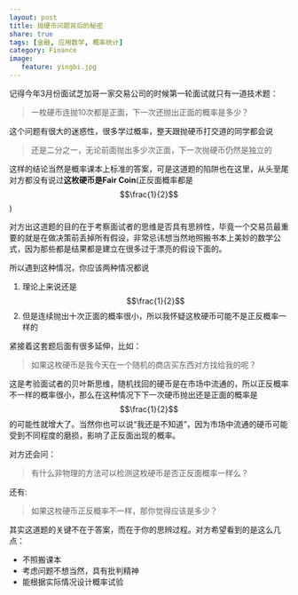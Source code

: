 ```yaml
---
layout: post
title: 抛硬币问题背后的秘密
share: true
tags: [金融, 应用数学, 概率统计]
category: Finance
image:
   feature: yingbi.jpg
---
```




记得今年3月份面试芝加哥一家交易公司的时候第一轮面试就只有一道技术题：

>一枚硬币连抛10次都是正面，下一次还抛出正面的概率是多少？

这个问题有很大的迷惑性，很多学过概率，整天跟抛硬币打交道的同学都会说

>还是二分之一，无论前面抛出多少次正面，下一次抛硬币仍然是独立的

这样的结论当然是概率课本上标准的答案，可是这道题的陷阱也在这里，从头至尾对方都没有说过**这枚硬币是Fair Coin**(正反面概率都是$$\frac{1}{2}$$)

对方出这道题的目的在于考察面试者的思维是否具有思辨性，毕竟一个交易员最重要的就是在做决策前丢掉所有假设，非常忌讳想当然地照搬书本上美妙的数学公式，因为那些都是结果都是建立在很多过于漂亮的假设下面的。

所以遇到这种情况，你应该两种情况都说

1.  理论上来说还是$$\frac{1}{2}$$
2.  但是连续抛出十次正面的概率很小，所以我怀疑这枚硬币可能不是正反概率一样的

紧接着这套题后面有很多延伸，比如：

>如果这枚硬币是我今天在一个随机的商店买东西对方找给我的呢？

这是考验面试者的贝叶斯思维，随机找回的硬币是在市场中流通的，所以正反概率不一样的概率很小，那么在这种情况下下一次硬币抛出还是正面的概率是$$\frac{1}{2}$$的可能性就增大了。当然你也可以说“我还是不知道”，因为市场中流通的硬币可能受到不同程度的磨损，影响了正反面出现的概率。

对方还会问：

>有什么非物理的方法可以检测这枚硬币是否正反面概率一样么？

还有:

>如果这枚硬币正反概率不一样，那你觉得应该是多少？

其实这道题的关键不在于答案，而在于你的思辨过程。对方希望看到的是这么几点：

*	不照搬课本
*	考虑问题不想当然，具有批判精神
*	能根据实际情况设计概率试验